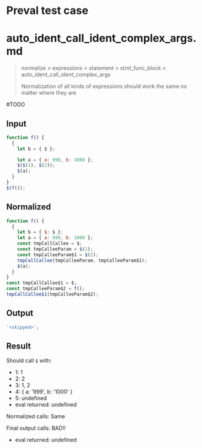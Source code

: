 # Preval test case

# auto_ident_call_ident_complex_args.md

> normalize > expressions > statement > stmt_func_block > auto_ident_call_ident_complex_args
>
> Normalization of all kinds of expressions should work the same no matter where they are

#TODO

## Input

`````js filename=intro
function f() {
  {
    let b = { $ };

    let a = { a: 999, b: 1000 };
    $($(1), $(2));
    $(a);
  }
}
$(f());
`````

## Normalized

`````js filename=intro
function f() {
  {
    let b = { $: $ };
    let a = { a: 999, b: 1000 };
    const tmpCallCallee = $;
    const tmpCalleeParam = $(1);
    const tmpCalleeParam$1 = $(2);
    tmpCallCallee(tmpCalleeParam, tmpCalleeParam$1);
    $(a);
  }
}
const tmpCallCallee$1 = $;
const tmpCalleeParam$2 = f();
tmpCallCallee$1(tmpCalleeParam$2);
`````

## Output

`````js filename=intro
'<skipped>';
`````

## Result

Should call `$` with:
 - 1: 1
 - 2: 2
 - 3: 1, 2
 - 4: { a: '999', b: '1000' }
 - 5: undefined
 - eval returned: undefined

Normalized calls: Same

Final output calls: BAD!!
 - eval returned: undefined
